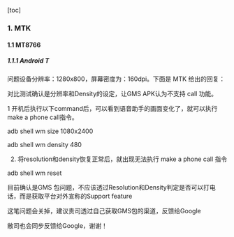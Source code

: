 [toc]

### 1. MTK

#### 1.1 MT8766

##### 1.1.1 Android T

问题设备分辨率：1280x800，屏幕密度为：160dpi。下面是 MTK 给出的回复：

对比测试确认是分辨率和Density的设定，让GMS APK认为不支持 call 功能。

1 开机后执行以下command后，可以看到语音助手的画面变化了，就可以执行make a phone call指令。

adb shell wm size 1080x2400

adb shell wm density 480

2. 将resolution和density恢复正常后，就出现无法执行 make a phone call 指令

  adb shell wm reset

目前确认是GMS 包问题，不应该透过Resolution和Density判定是否可以打电话，而是获取平台对外宣称的Support feature

这笔问题会关掉，建议贵司透过自己获取GMS包的渠道，反馈给Google

敝司也会同步反馈给Google，谢谢！